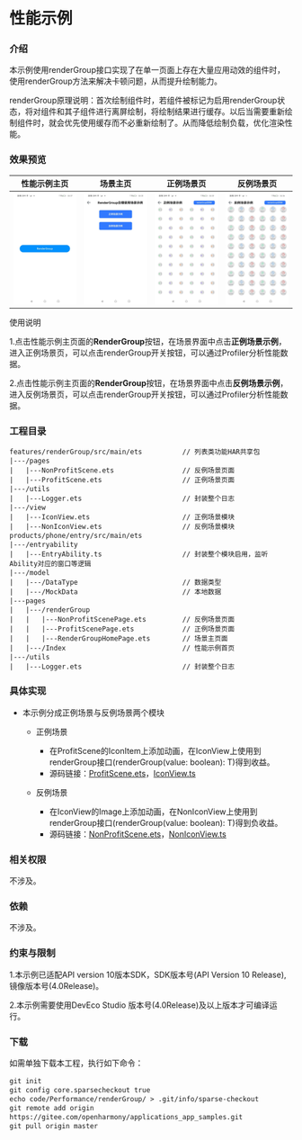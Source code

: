 # 性能示例

### 介绍

本示例使用renderGroup接口实现了在单一页面上存在大量应用动效的组件时，使用renderGroup方法来解决卡顿问题，从而提升绘制能力。  

renderGroup原理说明：首次绘制组件时，若组件被标记为启用renderGroup状态，将对组件和其子组件进行离屏绘制，将绘制结果进行缓存。以后当需要重新绘制组件时，就会优先使用缓存而不必重新绘制了。从而降低绘制负载，优化渲染性能。

### 效果预览
| 性能示例主页                                    | 场景主页                                             | 正例场景页                                     | 反例场景页                                |
| ------------------------------------- |--------------------------------------------------| -------------------------------------- | ----------------------------------- |
| ![](screenshots/device/PerformanceHomePage.jpeg) | ![](screenshots/device/RenderGroupHomePage.jpeg) | ![](screenshots/device/ProfitScenePage.jpeg) | ![](screenshots/device/NonProfitScenePage.jpeg) |

使用说明  

1.点击性能示例主页面的**RenderGroup**按钮，在场景界面中点击**正例场景示例**，进入正例场景页，可以点击renderGroup开关按钮，可以通过Profiler分析性能数据。  

2.点击性能示例主页面的**RenderGroup**按钮，在场景界面中点击**反例场景示例**，进入反例场景页，可以点击renderGroup开关按钮，可以通过Profiler分析性能数据。

### 工程目录

```
features/renderGroup/src/main/ets          // 列表类功能HAR共享包
|---/pages    
|   |---NonProfitScene.ets                 // 反例场景页面            
|   |---ProfitScene.ets                    // 正例场景页面
|---/utils
|   |---Logger.ets                         // 封装整个日志
|---/view
|   |---IconView.ets                       // 正例场景模块
|   |---NonIconView.ets                    // 反例场景模块
products/phone/entry/src/main/ets
|---/entryability
|   |---EntryAbility.ts                    // 封装整个模块启用，监听Ability对应的窗口等逻辑
|---/model                                                               
|   |---/DataType                          // 数据类型
|   |---/MockData                          // 本地数据
|---pages 
|   |---/renderGroup
|   |   |---NonProfitScenePage.ets         // 反例场景页面
|   |   |---ProfitScenePage.ets            // 正例场景页面
|   |   |---RenderGroupHomePage.ets        // 场景主页面
|   |---/Index                             // 性能示例首页                              
|---/utils
|   |---Logger.ets                         // 封装整个日志

```

### 具体实现

* 本示例分成正例场景与反例场景两个模块  
  
  * 正例场景  
    
    * 在ProfitScene的IconItem上添加动画，在IconView上使用到renderGroup接口(renderGroup(value: boolean): T)得到收益。  
    * 源码链接：[ProfitScene.ets](feature/renderGroup/src/main/ets/pages/ProfitScene.ets)，[IconView.ts](feature/renderGroup/src/main/ets/view/IconView.ets)
  
  * 反例场景  
    
    * 在IconView的Image上添加动画，在NonIconView上使用到renderGroup接口(renderGroup(value: boolean): T)得到负收益。  
    * 源码链接：[NonProfitScene.ets](feature/renderGroup/src/main/ets/pages/NonProfitScene.ets)，[NonIconView.ts](feature/renderGroup/src/main/ets/view/NonIconView.ets)  

### 相关权限

不涉及。  

### 依赖

不涉及。  

### 约束与限制

1.本示例已适配API version 10版本SDK，SDK版本号(API Version 10 Release),镜像版本号(4.0Release)。

2.本示例需要使用DevEco Studio 版本号(4.0Release)及以上版本才可编译运行。

### 下载

如需单独下载本工程，执行如下命令：  

```
git init  
git config core.sparsecheckout true  
echo code/Performance/renderGroup/ > .git/info/sparse-checkout  
git remote add origin https://gitee.com/openharmony/applications_app_samples.git  
git pull origin master  
```